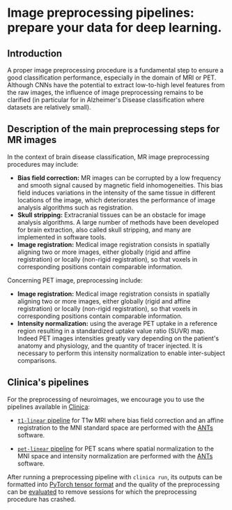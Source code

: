 # Image preprocessing pipelines: prepare your data for deep learning.

## Introduction

A proper image preprocessing procedure is a fundamental step to ensure a good classification performance,
especially in the domain of MRI or PET.
Although CNNs have the potential to extract low-to-high level features from the raw images,
the influence of image preprocessing remains to be clarified (in particular for in Alzheimer's Disease
classification where datasets are relatively small).

## Description of the main preprocessing steps for MR images

In the context of brain disease classification, MR image preprocessing procedures may include:

- **Bias field correction:** MR images can be corrupted by a low frequency and smooth signal caused by magnetic field inhomogeneities.
This bias field induces variations in the intensity of the same tissue in different locations of the image, which deteriorates the performance
 of image analysis algorithms such as registration.
- **Skull stripping:** Extracranial tissues can be an obstacle for image analysis algorithms.
A large number of methods have been developed for brain extraction, also called skull stripping,
and many are implemented in software tools.
- **Image registration:** Medical image registration consists in spatially aligning two or more images,
either globally (rigid and affine registration) or locally (non-rigid registration),
so that voxels in corresponding positions contain comparable information.

Concerning PET image, preprocessing include:

- **Image registration:** Medical image registration consists in spatially aligning two or more images,
either globally (rigid and affine registration) or locally (non-rigid registration),
so that voxels in corresponding positions contain comparable information.
- **Intensity normalization:** using the average PET uptake in a reference region resulting in a standardized uptake value ratio (SUVR) map. Indeed PET images intensities greatly vary depending on the patient's anatomy and physiology, and the quantity of tracer injected. It is necessary to perform this intensity normalization to enable inter-subject comparisons.


## Clinica's pipelines

For the preprocessing of neuroimages, we encourage you to use the pipelines available in [Clinica](https://aramislab.paris.inria.fr/clinica/docs/public/latest/):

- [`t1-linear` pipeline](https://aramislab.paris.inria.fr/clinica/docs/public/latest/Pipelines/T1_Linear/) for T1w MRI where bias field correction and an affine registration to the MNI standard space are performed with the [ANTs](http://stnava.github.io/ANTs/) software.

- [`pet-linear` pipeline](https://aramislab.paris.inria.fr/clinica/docs/public/latest/Pipelines/PET_Linear/) for PET scans where spatial normalization to the MNI space and intensity normalization are performed with the [ANTs](http://stnava.github.io/ANTs/) software.

After running a preprocessing pipeline with `clinica run`, its outputs can be formatted
into [PyTorch tensor format](Extract.md) and the quality of the preprocessing can be [evaluated](QualityCheck.md)
to remove sessions for which the preprocessing procedure has crashed.
